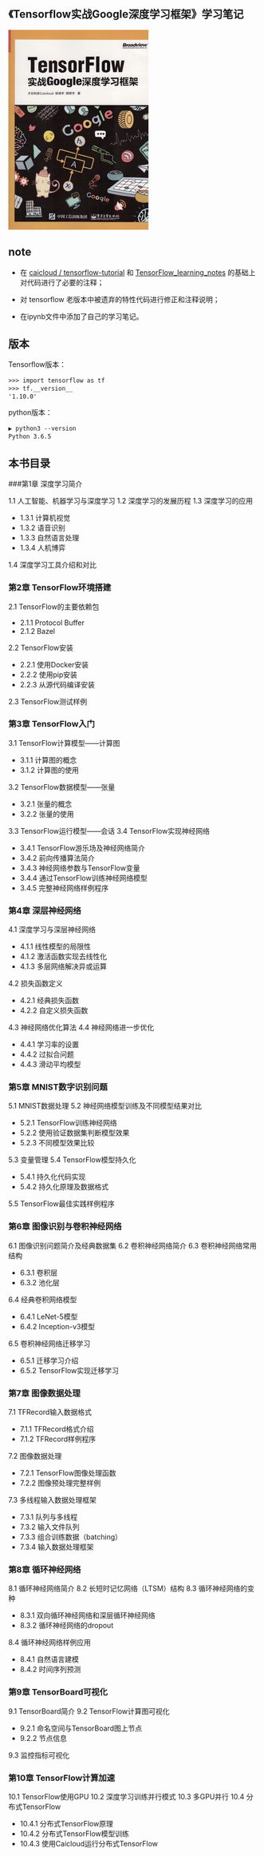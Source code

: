 ## 《Tensorflow实战Google深度学习框架》学习笔记

![Tensorflow实战Google深度学习框架](images/cover.JPEG)

## note

- 在 [caicloud / tensorflow-tutorial](https://github.com/caicloud/tensorflow-tutorial) 和 [TensorFlow_learning_notes](https://github.com/cookeem/TensorFlow_learning_notes) 的基础上对代码进行了必要的注释；

- 对 tensorflow 老版本中被遗弃的特性代码进行修正和注释说明；
- 在ipynb文件中添加了自己的学习笔记。

## 版本

Tensorflow版本：

```
>>> import tensorflow as tf
>>> tf.__version__
'1.10.0'
```

python版本：

```
▶ python3 --version
Python 3.6.5
```

## 本书目录

###第1章 深度学习简介 

1.1 人工智能、机器学习与深度学习 
1.2 深度学习的发展历程 
1.3 深度学习的应用 

* 1.3.1 计算机视觉 
* 1.3.2 语音识别 
* 1.3.3 自然语言处理 
* 1.3.4 人机博弈 

1.4 深度学习工具介绍和对比 

### 第2章 TensorFlow环境搭建 
2.1 TensorFlow的主要依赖包 

* 2.1.1 Protocol Buffer 
* 2.1.2 Bazel 

2.2 TensorFlow安装 

* 2.2.1 使用Docker安装 
* 2.2.2 使用pip安装 
* 2.2.3 从源代码编译安装 

2.3 TensorFlow测试样例 

### 第3章 TensorFlow入门 
3.1 TensorFlow计算模型——计算图 

- 3.1.1 计算图的概念 
- 3.1.2 计算图的使用 

3.2 TensorFlow数据模型——张量 

- 3.2.1 张量的概念 
- 3.2.2 张量的使用 

3.3 TensorFlow运行模型——会话 
3.4 TensorFlow实现神经网络 

- 3.4.1 TensorFlow游乐场及神经网络简介 
- 3.4.2 前向传播算法简介 
- 3.4.3 神经网络参数与TensorFlow变量 
- 3.4.4 通过TensorFlow训练神经网络模型 
- 3.4.5 完整神经网络样例程序 

### 第4章 深层神经网络 
4.1 深度学习与深层神经网络 

- 4.1.1 线性模型的局限性 
- 4.1.2 激活函数实现去线性化 
- 4.1.3 多层网络解决异或运算 

4.2 损失函数定义 

- 4.2.1 经典损失函数 
- 4.2.2 自定义损失函数 

4.3 神经网络优化算法 
4.4 神经网络进一步优化 

- 4.4.1 学习率的设置 
- 4.4.2 过拟合问题 
- 4.4.3 滑动平均模型 

### 第5章 MNIST数字识别问题 
5.1 MNIST数据处理 
5.2 神经网络模型训练及不同模型结果对比 

- 5.2.1 TensorFlow训练神经网络 
- 5.2.2 使用验证数据集判断模型效果 
- 5.2.3 不同模型效果比较 

5.3 变量管理 
5.4 TensorFlow模型持久化 

- 5.4.1 持久化代码实现 
- 5.4.2 持久化原理及数据格式 

5.5 TensorFlow最佳实践样例程序 

### 第6章 图像识别与卷积神经网络 
6.1 图像识别问题简介及经典数据集 
6.2 卷积神经网络简介 
6.3 卷积神经网络常用结构 

- 6.3.1 卷积层 
- 6.3.2 池化层 

6.4 经典卷积网络模型 

- 6.4.1 LeNet-5模型 
- 6.4.2 Inception-v3模型 

6.5 卷积神经网络迁移学习 

- 6.5.1 迁移学习介绍 
- 6.5.2 TensorFlow实现迁移学习 

### 第7章 图像数据处理 
7.1 TFRecord输入数据格式 

- 7.1.1 TFRecord格式介绍 
- 7.1.2 TFRecord样例程序 

7.2 图像数据处理 

- 7.2.1 TensorFlow图像处理函数 
- 7.2.2 图像预处理完整样例 

7.3 多线程输入数据处理框架 

- 7.3.1 队列与多线程 
- 7.3.2 输入文件队列 
- 7.3.3 组合训练数据（batching） 
- 7.3.4 输入数据处理框架 

### 第8章 循环神经网络 
8.1 循环神经网络简介 
8.2 长短时记忆网络（LTSM）结构 
8.3 循环神经网络的变种 

- 8.3.1 双向循环神经网络和深层循环神经网络 
- 8.3.2 循环神经网络的dropout 

8.4 循环神经网络样例应用 

- 8.4.1 自然语言建模 
- 8.4.2 时间序列预测 

### 第9章 TensorBoard可视化 
9.1 TensorBoard简介 
9.2 TensorFlow计算图可视化 

- 9.2.1 命名空间与TensorBoard图上节点 
- 9.2.2 节点信息 

9.3 监控指标可视化 

### 第10章 TensorFlow计算加速 
10.1 TensorFlow使用GPU 
10.2 深度学习训练并行模式 
10.3 多GPU并行 
10.4 分布式TensorFlow 

- 10.4.1 分布式TensorFlow原理 
- 10.4.2 分布式TensorFlow模型训练 
- 10.4.3 使用Caicloud运行分布式TensorFlow 